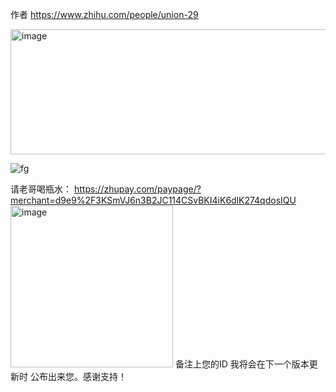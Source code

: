 作者 https://www.zhihu.com/people/union-29

<img width="601" height="200" alt="image" src="https://github.com/user-attachments/assets/ae31218d-b582-4477-aadd-ad25bf8c0485" />

![fg](https://github.com/user-attachments/assets/0ab5c839-04bd-4d80-8f6a-f5c50dbfa748)



请老哥喝瓶水：
https://zhupay.com/paypage/?merchant=d9e9%2F3KSmVJ6n3B2JC114CSvBKI4iK6dlK274qdosIQU
<img width="260" height="259" alt="image" src="https://github.com/user-attachments/assets/edb0a3d0-099a-4d4e-aeb7-08c9869b287f" />
备注上您的ID 我将会在下一个版本更新时 公布出来您。感谢支持！



